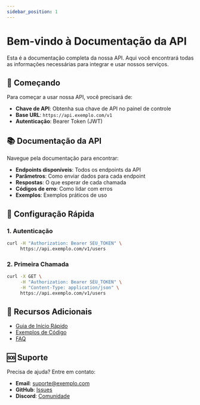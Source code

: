 ```yaml
---
sidebar_position: 1
---
```


# Bem-vindo à Documentação da API

Esta é a documentação completa da nossa API. Aqui você encontrará todas as informações necessárias para integrar e usar nossos serviços.

## 🚀 Começando

Para começar a usar nossa API, você precisará de:

- **Chave de API**: Obtenha sua chave de API no painel de controle
- **Base URL**: `https://api.exemplo.com/v1`
- **Autenticação**: Bearer Token (JWT)

## 📚 Documentação da API

Navegue pela documentação para encontrar:

- **Endpoints disponíveis**: Todos os endpoints da API
- **Parâmetros**: Como enviar dados para cada endpoint
- **Respostas**: O que esperar de cada chamada
- **Códigos de erro**: Como lidar com erros
- **Exemplos**: Exemplos práticos de uso

## 🔧 Configuração Rápida

### 1. Autenticação

```bash
curl -H "Authorization: Bearer SEU_TOKEN" \
     https://api.exemplo.com/v1/users
```

### 2. Primeira Chamada

```bash
curl -X GET \
     -H "Authorization: Bearer SEU_TOKEN" \
     -H "Content-Type: application/json" \
     https://api.exemplo.com/v1/users
```

## 📖 Recursos Adicionais

- [Guia de Início Rápido](/docs/tutorial-basics/create-a-document)
- [Exemplos de Código](/docs/tutorial-basics/create-a-page)
- [FAQ](/docs/tutorial-extras/manage-docs-versions)

## 🆘 Suporte

Precisa de ajuda? Entre em contato:

- **Email**: suporte@exemplo.com
- **GitHub**: [Issues](https://github.com/exemplo/api-docs/issues)
- **Discord**: [Comunidade](https://discord.gg/exemplo)
